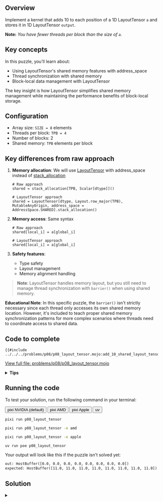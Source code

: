 ## Overview

Implement a kernel that adds 10 to each position of a 1D LayoutTensor `a` and stores it in 1D LayoutTensor `output`.

**Note:** _You have fewer threads per block than the size of `a`._

## Key concepts

In this puzzle, you'll learn about:

- Using LayoutTensor's shared memory features with address_space
- Thread synchronization with shared memory
- Block-local data management with LayoutTensor

The key insight is how LayoutTensor simplifies shared memory management while maintaining the performance benefits of block-local storage.

## Configuration

- Array size: `SIZE = 8` elements
- Threads per block: `TPB = 4`
- Number of blocks: 2
- Shared memory: `TPB` elements per block

## Key differences from raw approach

1. **Memory allocation**: We will use [LayoutTensor](https://docs.modular.com/mojo/stdlib/layout/layout_tensor/LayoutTensor) with address_space instead of [stack_allocation](https://docs.modular.com/mojo/stdlib/memory/memory/stack_allocation/)

   ```mojo
   # Raw approach
   shared = stack_allocation[TPB, Scalar[dtype]]()

   # LayoutTensor approach
   shared = LayoutTensor[dtype, Layout.row_major(TPB), MutableAnyOrigin, address_space = AddressSpace.SHARED].stack_allocation()
   ```

2. **Memory access**: Same syntax

   ```mojo
   # Raw approach
   shared[local_i] = a[global_i]

   # LayoutTensor approach
   shared[local_i] = a[global_i]
   ```

3. **Safety features**:

   - Type safety
   - Layout management
   - Memory alignment handling

> **Note**: LayoutTensor handles memory layout, but you still need to manage thread synchronization with `barrier()` when using shared memory.

**Educational Note**: In this specific puzzle, the `barrier()` isn't strictly necessary since each thread only accesses its own shared memory location. However, it's included to teach proper shared memory synchronization patterns for more complex scenarios where threads need to coordinate access to shared data.

## Code to complete

```mojo
{{#include ../../../problems/p08/p08_layout_tensor.mojo:add_10_shared_layout_tensor}}
```

<a href="{{#include ../_includes/repo_url.md}}/blob/main/problems/p08/p08_layout_tensor.mojo" class="filename">View full file: problems/p08/p08_layout_tensor.mojo</a>

<details>
<summary><strong>Tips</strong></summary>

<div class="solution-tips">

1. Create shared memory with LayoutTensor using address_space parameter
2. Load data with natural indexing: `shared[local_i] = a[global_i]`
3. Synchronize with `barrier()` (educational - not strictly needed here)
4. Process data using shared memory indices
5. Guard against out-of-bounds access

</div>
</details>

## Running the code

To test your solution, run the following command in your terminal:

<div class="code-tabs" data-tab-group="package-manager">
  <div class="tab-buttons">
    <button class="tab-button">pixi NVIDIA (default)</button>
    <button class="tab-button">pixi AMD</button>
    <button class="tab-button">pixi Apple</button>
    <button class="tab-button">uv</button>
  </div>
  <div class="tab-content">

```bash
pixi run p08_layout_tensor
```

  </div>
  <div class="tab-content">

```bash
pixi run p08_layout_tensor -e amd
```

  </div>
  <div class="tab-content">

```bash
pixi run p08_layout_tensor -e apple
```

  </div>
  <div class="tab-content">

```bash
uv run poe p08_layout_tensor
```

  </div>
</div>

Your output will look like this if the puzzle isn't solved yet:

```txt
out: HostBuffer([0.0, 0.0, 0.0, 0.0, 0.0, 0.0, 0.0, 0.0])
expected: HostBuffer([11.0, 11.0, 11.0, 11.0, 11.0, 11.0, 11.0, 11.0])
```

## Solution

<details class="solution-details">
<summary></summary>

```mojo
{{#include ../../../solutions/p08/p08_layout_tensor.mojo:add_10_shared_layout_tensor_solution}}
```

<div class="solution-explanation">

This solution demonstrates how LayoutTensor simplifies shared memory usage while maintaining performance:

1. **Memory hierarchy with LayoutTensor**
   - Global tensors: `a` and `output` (slow, visible to all blocks)
   - Shared tensor: `shared` (fast, thread-block local)
   - Example for 8 elements with 4 threads per block:

     ```txt
     Global tensor a: [1 1 1 1 | 1 1 1 1]  # Input: all ones

     Block (0):         Block (1):
     shared[0..3]       shared[0..3]
     [1 1 1 1]          [1 1 1 1]
     ```

2. **Thread coordination**
   - Load phase with natural indexing:

     ```txt
     Thread 0: shared[0] = a[0]=1    Thread 2: shared[2] = a[2]=1
     Thread 1: shared[1] = a[1]=1    Thread 3: shared[3] = a[3]=1
     barrier()    ↓         ↓        ↓         ↓   # Wait for all loads
     ```

   - Process phase: Each thread adds 10 to its shared tensor value
   - Result: `output[global_i] = shared[local_i] + 10 = 11`

   **Note**: In this specific case, the `barrier()` isn't strictly necessary since each thread only writes to and reads from its own shared memory location (`shared[local_i]`). However, it's included for educational purposes to demonstrate proper shared memory synchronization patterns that are essential when threads need to access each other's data.

3. **LayoutTensor benefits**
   - Shared memory allocation:

     ```txt
     # Clean LayoutTensor API with address_space
     shared = LayoutTensor[dtype, Layout.row_major(TPB), MutableAnyOrigin, address_space = AddressSpace.SHARED].stack_allocation()
     ```

   - Natural indexing for both global and shared:

     ```txt
     Block 0 output: [11 11 11 11]
     Block 1 output: [11 11 11 11]
     ```

   - Built-in layout management and type safety

4. **Memory access pattern**
   - Load: Global tensor → Shared tensor (optimized)
   - Sync: Same `barrier()` requirement as raw version
   - Process: Add 10 to shared values
   - Store: Write 11s back to global tensor

This pattern shows how LayoutTensor maintains the performance benefits of shared memory while providing a more ergonomic API and built-in features.
</div>
</details>
